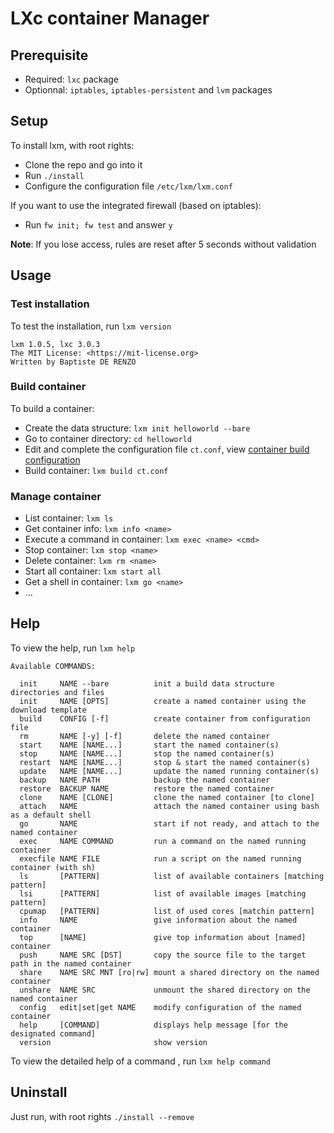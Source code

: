 # LXc container Manager

## Prerequisite

* Required: `lxc` package
* Optionnal: `iptables`, `iptables-persistent` and `lvm` packages

## Setup

To install lxm, with root rights:

* Clone the repo and go into it
* Run `./install`
* Configure the configuration file `/etc/lxm/lxm.conf`

If you want to use the integrated firewall (based on iptables):

* Run `fw init; fw test` and answer `y`

**Note**: If you lose access, rules are reset after 5 seconds without validation

## Usage

### Test installation

To test the installation, run `lxm version`

```
lxm 1.0.5, lxc 3.0.3
The MIT License: <https://mit-license.org>
Written by Baptiste DE RENZO
```

### Build container

To build a container:

* Create the data structure: `lxm init helloworld --bare`
* Go to container directory: `cd helloworld`
* Edit and complete the configuration file `ct.conf`, view [container build configuration](docs/container-build-config.md)
* Build container: `lxm build ct.conf`

### Manage container

* List container: `lxm ls`
* Get container info: `lxm info <name>`
* Execute a command in container: `lxm exec <name> <cmd>`
* Stop container: `lxm stop <name>`
* Delete container: `lxm rm <name>`
* Start all container: `lxm start all`
* Get a shell in container: `lxm go <name>`
* ...

## Help

To view the help, run `lxm help`

```
Available COMMANDS:

  init     NAME --bare          init a build data structure directories and files
  init     NAME [OPTS]          create a named container using the download template
  build    CONFIG [-f]          create container from configuration file
  rm       NAME [-y] [-f]       delete the named container
  start    NAME [NAME...]       start the named container(s)
  stop     NAME [NAME...]       stop the named container(s)
  restart  NAME [NAME...]       stop & start the named container(s)
  update   NAME [NAME...]       update the named running container(s)
  backup   NAME PATH            backup the named container
  restore  BACKUP NAME          restore the named container
  clone    NAME [CLONE]         clone the named container [to clone]
  attach   NAME                 attach the named container using bash as a default shell
  go       NAME                 start if not ready, and attach to the named container
  exec     NAME COMMAND         run a command on the named running container
  execfile NAME FILE            run a script on the named running container (with sh)
  ls       [PATTERN]            list of available containers [matching pattern]
  lsi      [PATTERN]            list of available images [matching pattern]
  cpumap   [PATTERN]            list of used cores [matchin pattern]
  info     NAME                 give information about the named container
  top      [NAME]               give top information about [named] container
  push     NAME SRC [DST]       copy the source file to the target path in the named container
  share    NAME SRC MNT [ro|rw] mount a shared directory on the named container
  unshare  NAME SRC             unmount the shared directory on the named container
  config   edit|set|get NAME    modify configuration of the named container
  help     [COMMAND]            displays help message [for the designated command]
  version                       show version
```

To view the detailed help of a command , run `lxm help command`

## Uninstall 

Just run, with root rights `./install --remove`

